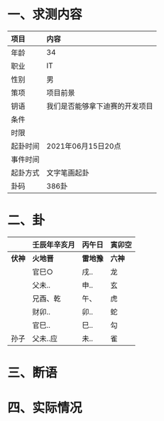 # 一、求测内容
|项目|内容|
|:-|:-|
|年龄|34|
|职业|IT|
|性别|男|
|策项|项目前景|
|钥语|我们是否能够拿下迪赛的开发项目|
|条件||
|时限||
|起卦时间|2021年06月15日20点|
|事件时间||
|起卦方式|文字笔画起卦|
|卦码|386卦|

# 二、卦
||壬辰年辛亥月|丙午日|寅卯空|
|:-|:-|:-|:-|
|**伏神**|**火地晋**|**雷地豫**|**六神**|
||官巳○|戌..|龙|
||父未..|申..|玄|
||兄酉、乾|午、|虎|
||财卯..|卯..|蛇|
||官巳..|巳..|勾|
|孙子|父未..应|未..|雀|


# 三、断语

# 四、实际情况